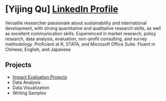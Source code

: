 # [Yijing Qu] [LinkedIn Profile](https://www.linkedin.com/in/yijing-anne-qu-1a891ab3/)


Versatile researcher passionate about sustainability and international development, with strong quantitative and qualitative research skills, as well as excellent communication skills. Experienced in market research, policy research, data analysis, evaluation, non-profit consulting, and survey methodology. Proficient at R, STATA, and Microsoft Office Suite. Fluent in Chinese, English, and Japanese 

## Projects 

* [Impact Evaluation Projects ](https://github.com/zy11427/portfolio/blob/master/README.md)
* Data Analysis 
* Data Visualization
* Writing Samples
